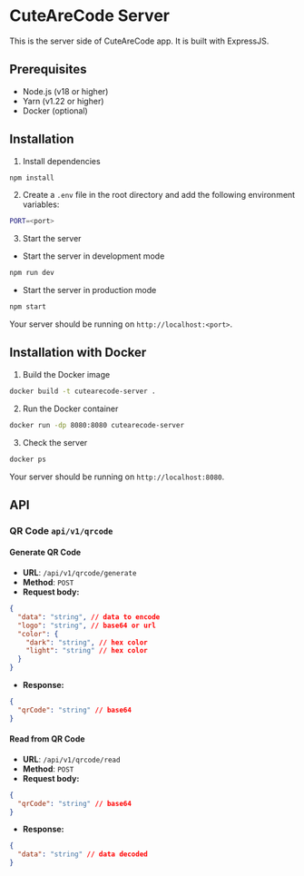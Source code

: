 # CuteAreCode Server

This is the server side of CuteAreCode app. It is built with ExpressJS.

## Prerequisites

- Node.js (v18 or higher)
- Yarn (v1.22 or higher)
- Docker (optional)

## Installation

1. Install dependencies

```bash
npm install
```

2. Create a `.env` file in the root directory and add the following environment variables:

```bash
PORT=<port>
```

3. Start the server

- Start the server in development mode

```bash
npm run dev
```

- Start the server in production mode

```bash
npm start
```

Your server should be running on `http://localhost:<port>`.

## Installation with Docker

1. Build the Docker image

```bash
docker build -t cutearecode-server .
```

2. Run the Docker container

```bash
docker run -dp 8080:8080 cutearecode-server
```

3. Check the server

```bash
docker ps
```

Your server should be running on `http://localhost:8080`.

## API

### QR Code `api/v1/qrcode`

#### Generate QR Code

- **URL**: `/api/v1/qrcode/generate`
- **Method**: `POST`
- **Request body:**

```json
{
  "data": "string", // data to encode
  "logo": "string", // base64 or url
  "color": {
    "dark": "string", // hex color
    "light": "string" // hex color
  }
}
```

- **Response:**

```json
{
  "qrCode": "string" // base64
}
```

#### Read from QR Code

- **URL**: `/api/v1/qrcode/read`
- **Method**: `POST`
- **Request body:**

```json
{
  "qrCode": "string" // base64
}
```

- **Response:**

```json
{
  "data": "string" // data decoded
}
```
